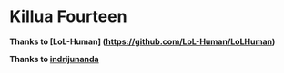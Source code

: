 # Killua Fourteen

**Thanks to [LoL-Human]
(https://github.com/LoL-Human/LoLHuman)**

**Thanks to [indrijunanda](https://github.com/indrijunanda/RuangAdmin)**
